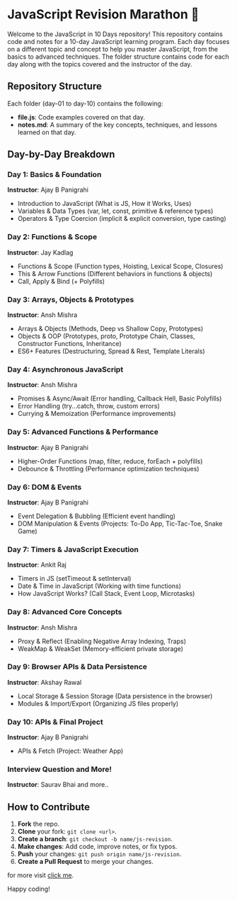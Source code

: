# JavaScript Revision Marathon 🚀

Welcome to the JavaScript in 10 Days repository! This repository contains code and notes for a 10-day JavaScript learning program. Each day focuses on a different topic and concept to help you master JavaScript, from the basics to advanced techniques. The folder structure contains code for each day along with the topics covered and the instructor of the day.

## Repository Structure

Each folder (day-01 to day-10) contains the following:

- **file.js**: Code examples covered on that day.
- **notes.md**: A summary of the key concepts, techniques, and lessons learned on that day.

## Day-by-Day Breakdown

### Day 1: Basics & Foundation
**Instructor**: Ajay B Panigrahi
- Introduction to JavaScript (What is JS, How it Works, Uses)
- Variables & Data Types (var, let, const, primitive & reference types)
- Operators & Type Coercion (implicit & explicit conversion, type casting)

### Day 2: Functions & Scope
**Instructor**: Jay Kadlag 
- Functions & Scope (Function types, Hoisting, Lexical Scope, Closures)
- This & Arrow Functions (Different behaviors in functions & objects)
- Call, Apply & Bind (+ Polyfills)

### Day 3: Arrays, Objects & Prototypes
**Instructor**: Ansh Mishra  
- Arrays & Objects (Methods, Deep vs Shallow Copy, Prototypes)
- Objects & OOP (Prototypes, proto, Prototype Chain, Classes, Constructor Functions, Inheritance)
- ES6+ Features (Destructuring, Spread & Rest, Template Literals)

### Day 4: Asynchronous JavaScript
**Instructor**: Ansh Mishra
- Promises & Async/Await (Error handling, Callback Hell, Basic Polyfills)
- Error Handling (try...catch, throw, custom errors)
- Currying & Memoization (Performance improvements)

### Day 5: Advanced Functions & Performance
**Instructor**: Ajay B Panigrahi
  
- Higher-Order Functions (map, filter, reduce, forEach + polyfills)
- Debounce & Throttling (Performance optimization techniques)

### Day 6: DOM & Events
**Instructor**: Ajay B Panigrahi
  
- Event Delegation & Bubbling (Efficient event handling)
- DOM Manipulation & Events (Projects: To-Do App, Tic-Tac-Toe, Snake Game)

### Day 7: Timers & JavaScript Execution
**Instructor**: Ankit Raj  
- Timers in JS (setTimeout & setInterval)
- Date & Time in JavaScript (Working with time functions)
- How JavaScript Works? (Call Stack, Event Loop, Microtasks)

### Day 8: Advanced Core Concepts
**Instructor**: Ansh Mishra
  
- Proxy & Reflect (Enabling Negative Array Indexing, Traps)
- WeakMap & WeakSet (Memory-efficient private storage)

### Day 9: Browser APIs & Data Persistence
**Instructor**: Akshay Rawal  
- Local Storage & Session Storage (Data persistence in the browser)
- Modules & Import/Export (Organizing JS files properly)

### Day 10: APIs & Final Project
**Instructor**: Ajay B Panigrahi
 
- APIs & Fetch (Project: Weather App)

### Interview Question and More!
**Instructor**: Saurav Bhai and more..


## How to Contribute
1. **Fork** the repo.
2. **Clone** your fork: `git clone <url>`.
3. **Create a branch**: `git checkout -b name/js-revision`.
4. **Make changes**: Add code, improve notes, or fix typos.
5. **Push** your changes: `git push origin name/js-revision`.
6. **Create a Pull Request** to merge your changes.

for more visit [click me](https://app.eraser.io/workspace/63jbVFtVXWbuSmfNLY6n).

Happy coding!